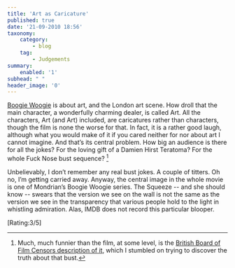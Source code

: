 ```yaml
---
title: 'Art as Caricature'
published: true
date: '21-09-2010 18:56'
taxonomy:
    category:
        - blog
    tag:
        - Judgements
summary:
    enabled: '1'
subhead: " "
header_image: '0'
---
```


[Boogie Woogie](https://www.imdb.com/title/tt1134664/) is about art, and the London art scene. How droll that the main character, a wonderfully charming dealer, is called Art. All the characters, Art (and Art) included, are caricatures rather than characters, though the film is none the worse for that. In fact, it is a rather good laugh, although what you would make of it if you cared neither for nor about art I cannot imagine. And that’s its central problem. How big an audience is there for all the jokes? For the loving gift of a Damien Hirst Teratoma? For the whole Fuck Nose bust sequence? [^fn1]

Unbelievably, I don’t remember any real bust jokes. A couple of titters. Oh no, I’m getting carried away. Anyway, the central image in the whole movie is one of Mondrian’s Boogie Woogie series. The Squeeze -- and she should know -- swears that the version we see on the wall is not the same as the version we see in the transparency that various people hold to the light in whistling admiration. Alas, IMDB does not record this particular blooper. 

[Rating:3/5]

[^fn1]: Much, much funnier than the film, at some level, is the [British Board of Film Censors description of it](https://www.bbfc.co.uk/release/boogie-woogie-q29sbgvjdglvbjpwwc00mjixntk), which I stumbled on trying to discover the truth about that bust. 
